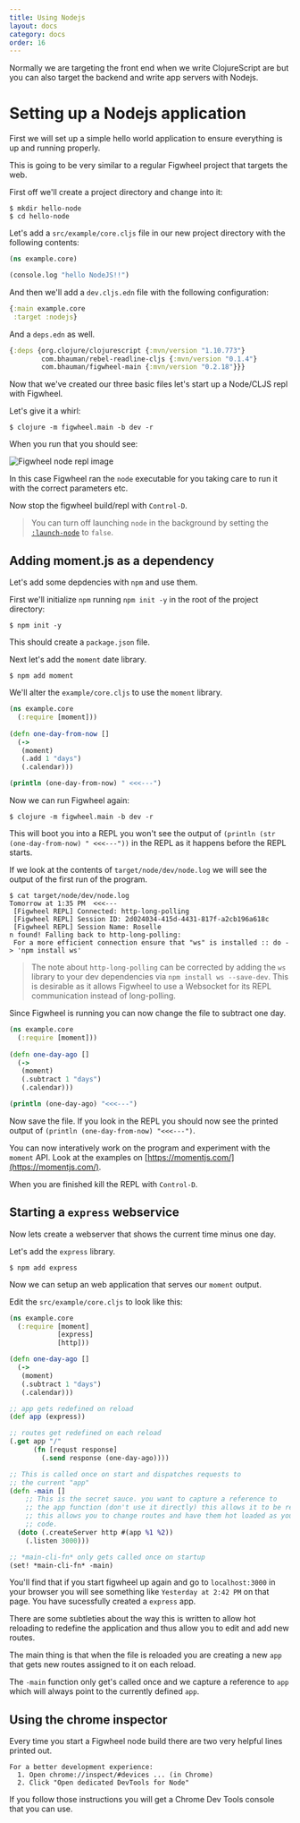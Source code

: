 ```yaml
---
title: Using Nodejs
layout: docs
category: docs
order: 16
---
```


<div class="lead-in">Normally we are targeting the front end when we
write ClojureScript are but you can also target the backend and write
app servers with Nodejs.</div>

# Setting up a Nodejs application

First we will set up a simple hello world application to ensure
everything is up and running properly.

This is going to be very similar to a regular Figwheel project that
targets the web.

First off we'll create a project directory and change into it:

```shell
$ mkdir hello-node
$ cd hello-node
```

Let's add a `src/example/core.cljs` file in our new project directory
with the following contents:

```clojure
(ns example.core)

(console.log "hello NodeJS!!")
```

And then we'll add a `dev.cljs.edn` file with the following configuration:

```clojure
{:main example.core
 :target :nodejs}
```

And a `deps.edn` as well.

```clojure
{:deps {org.clojure/clojurescript {:mvn/version "1.10.773"}
        com.bhauman/rebel-readline-cljs {:mvn/version "0.1.4"}
        com.bhauman/figwheel-main {:mvn/version "0.2.18"}}}
```

Now that we've created our three basic files let's start up a
Node/CLJS repl with Figwheel.

Let's give it a whirl:

```shell
$ clojure -m figwheel.main -b dev -r
```

When you run that you should see:

![Figwheel node repl image](/assets/images/node-run-repl.png)

In this case Figwheel ran the `node` executable for you taking care to
run it with the correct parameters etc.

Now stop the figwheel build/repl with `Control-D`.

> You can turn off launching `node` in the background by setting the
> [`:launch-node`](/config-options#launch-node) to `false`.

## Adding moment.js as a dependency

Let's add some depdencies with `npm` and use them.

First we'll initialize `npm` running `npm init -y` in the root of the project directory:

```shell
$ npm init -y
```

This should create a `package.json` file.

Next let's add the `moment` date library.

```shell
$ npm add moment
```

We'll alter the `example/core.cljs` to use the `moment` library.

```clojure
(ns example.core
  (:require [moment]))
  
(defn one-day-from-now []
  (->
   (moment)
   (.add 1 "days")
   (.calendar)))

(println (one-day-from-now) " <<<---")
```

Now we can run Figwheel again:

```shell
$ clojure -m figwheel.main -b dev -r
```

This will boot you into a REPL you won't see the output of `(println
(str (one-day-from-now) " <<<---"))` in the REPL as it happens before
the REPL starts.

If we look at the contents of `target/node/dev/node.log` we will see
the output of the first run of the program.

```shell
$ cat target/node/dev/node.log
Tomorrow at 1:35 PM  <<<---
 [Figwheel REPL] Connected: http-long-polling
 [Figwheel REPL] Session ID: 2d024034-415d-4431-817f-a2cb196a618c
 [Figwheel REPL] Session Name: Roselle
n found! Falling back to http-long-polling:
 For a more efficient connection ensure that "ws" is installed :: do -> 'npm install ws'
```

> The note about `http-long-polling` can be corrected by adding the `ws`
> library to your dev dependencies via `npm install ws
> --save-dev`. This is desirable as it allows Figwheel to use a
> Websocket for its REPL communication instead of long-polling.

Since Figwheel is running you can now change the file to subtract one day.

```clojure
(ns example.core
  (:require [moment]))
  
(defn one-day-ago []
  (->
   (moment)
   (.subtract 1 "days")
   (.calendar)))

(println (one-day-ago) "<<<---")
```

Now save the file.  If you look in the REPL you should now see the
printed output of `(println (one-day-from-now) "<<<---")`.

You can now interatively work on the program and experiment with the
`moment` API. Look at the examples on
[https://momentjs.com/](https://momentjs.com/).

When you are finished kill the REPL with `Control-D`.

## Starting a `express` webservice

Now lets create a webserver that shows the current time minus one day.

Let's add the `express` library.

```shell
$ npm add express
```

Now we can setup an web application that serves our `moment` output.

Edit the `src/example/core.cljs` to look like this:

```clojure
(ns example.core
  (:require [moment]
            [express]
            [http]))

(defn one-day-ago []
  (->
   (moment)
   (.subtract 1 "days")
   (.calendar)))

;; app gets redefined on reload
(def app (express))

;; routes get redefined on each reload
(.get app "/"
      (fn [requst response]
        (.send response (one-day-ago))))

;; This is called once on start and dispatches requests to
;; the current "app"
(defn -main []
	;; This is the secret sauce. you want to capture a reference to 
    ;; the app function (don't use it directly) this allows it to be redefined on each reload
    ;; this allows you to change routes and have them hot loaded as you
    ;; code.
  (doto (.createServer http #(app %1 %2))
    (.listen 3000)))

;; *main-cli-fn* only gets called once on startup
(set! *main-cli-fn* -main)
```

You'll find that if you start figwheel up again and go to
`localhost:3000` in your browser you will see something like
`Yesterday at 2:42 PM` on that page. You have sucessfully created a
`express` app.

There are some subtleties about the way this is written to allow hot
reloading to redefine the application and thus allow you to edit and
add new routes.

The main thing is that when the file is reloaded you are creating a
new `app` that gets new routes assigned to it on each reload.

The `-main` function only get's called once and we capture a reference
to `app` which will always point to the currently defined `app`.

## Using the chrome inspector

Every time you start a Figwheel node build there are two very helpful
lines printed out.

```shell
For a better development experience:
  1. Open chrome://inspect/#devices ... (in Chrome)
  2. Click "Open dedicated DevTools for Node"
```

If you follow those instructions you will get a Chrome Dev Tools
console that you can use.


